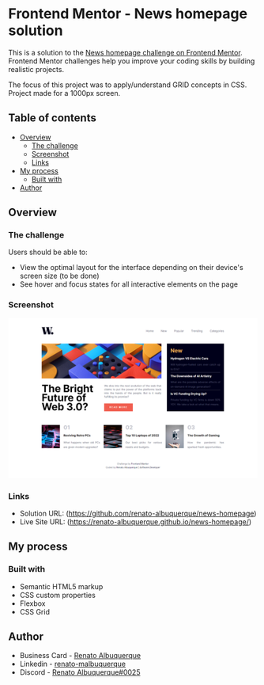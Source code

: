 # Frontend Mentor - News homepage solution

This is a solution to the [News homepage challenge on Frontend Mentor](https://www.frontendmentor.io/challenges/news-homepage-H6SWTa1MFl). Frontend Mentor challenges help you improve your coding skills by building realistic projects. 

The focus of this project was to apply/understand GRID concepts in CSS. Project made for a 1000px screen.

## Table of contents

- [Overview](#overview)
  - [The challenge](#the-challenge)
  - [Screenshot](#screenshot)
  - [Links](#links)
- [My process](#my-process)
  - [Built with](#built-with)
- [Author](#author)

## Overview

### The challenge

Users should be able to:

- View the optimal layout for the interface depending on their device's screen size (to be done)
- See hover and focus states for all interactive elements on the page

### Screenshot

![](files/assets/images/screencapture-1000px.png)

### Links

- Solution URL: (https://github.com/renato-albuquerque/news-homepage)
- Live Site URL: (https://renato-albuquerque.github.io/news-homepage/)

## My process

### Built with

- Semantic HTML5 markup
- CSS custom properties
- Flexbox
- CSS Grid

## Author

- Business Card - [Renato Albuquerque](https://rma-contacts.vercel.app/)
- Linkedin - [renato-malbuquerque](https://www.linkedin.com/in/renato-malbuquerque/)
- Discord - [Renato Albuquerque#0025](https://discordapp.com/users/992621595547938837)